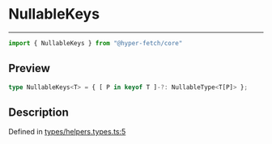 

# NullableKeys

<div class="api-docs__separator" data-reactroot="">

---

</div><div class="api-docs__import" data-reactroot="">

```ts
import { NullableKeys } from "@hyper-fetch/core"
```

</div><div class="api-docs__section">

## Preview

</div><div class="api-docs__preview type single">

```ts
type NullableKeys<T> = { [ P in keyof T ]-?: NullableType<T[P]> };
```

</div><div class="api-docs__section">

## Description

</div><div class="api-docs__description"><span class="api-docs__do-not-parse">



</span></div><p class="api-docs__definition">

Defined in [types/helpers.types.ts:5](https://github.com/BetterTyped/hyper-fetch/blob/0bdb96c0/packages/core/src/types/helpers.types.ts#L5)

</p>
